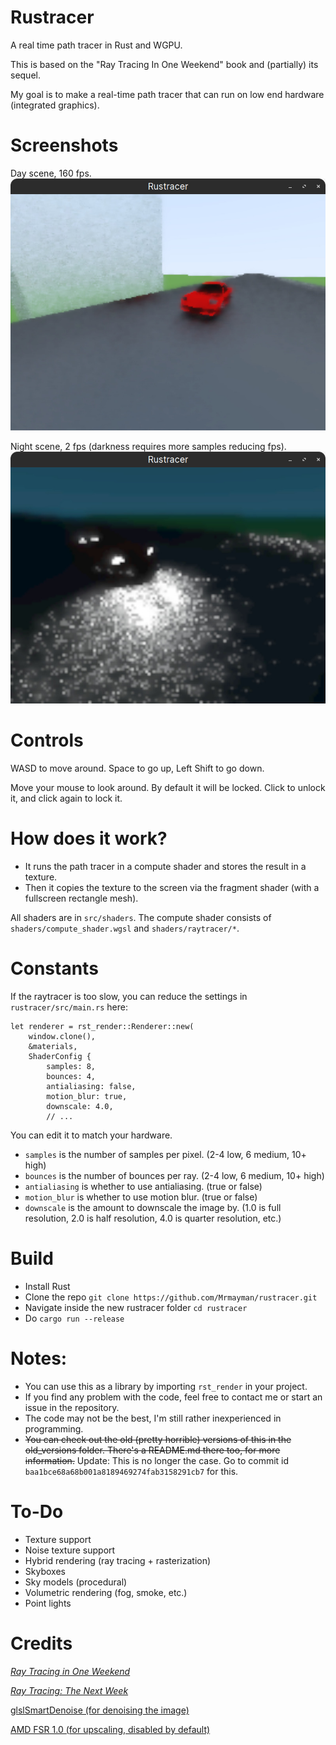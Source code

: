 # Rustracer
A real time path tracer in Rust and WGPU.

This is based on the "Ray Tracing In One Weekend" book and (partially) its sequel.

My goal is to make a real-time path tracer that can run on low end hardware (integrated graphics).

# Screenshots

Day scene, 160 fps.
![Screenshot 1](raytracing1.jpeg)

Night scene, 2 fps (darkness requires more samples reducing fps).
![Screenshot 2](raytracing2.jpeg)

# Controls
WASD to move around. Space to go up, Left Shift to go down.

Move your mouse to look around. By default it will be locked. Click to unlock it, and click again to lock it.

# How does it work?
- It runs the path tracer in a compute shader and stores the result in a texture.
- Then it copies the texture to the screen via the fragment shader (with a fullscreen rectangle mesh).

All shaders are in `src/shaders`. The compute shader consists of `shaders/compute_shader.wgsl` and `shaders/raytracer/*`.

# Constants
If the raytracer is too slow, you can reduce the settings in `rustracer/src/main.rs` here:

```
let renderer = rst_render::Renderer::new(
    window.clone(),
    &materials,
    ShaderConfig {
        samples: 8,
        bounces: 4,
        antialiasing: false,
        motion_blur: true,
        downscale: 4.0,
        // ...
```

You can edit it to match your hardware.

- `samples` is the number of samples per pixel. (2-4 low, 6 medium, 10+ high)
- `bounces` is the number of bounces per ray. (2-4 low, 6 medium, 10+ high)
- `antialiasing` is whether to use antialiasing. (true or false)
- `motion_blur` is whether to use motion blur. (true or false)
- `downscale` is the amount to downscale the image by.
  (1.0 is full resolution, 2.0 is half resolution, 4.0 is quarter resolution, etc.)

# Build
- Install Rust
- Clone the repo `git clone https://github.com/Mrmayman/rustracer.git`
- Navigate inside the new rustracer folder `cd rustracer`
- Do `cargo run --release`

# Notes:
- You can use this as a library by importing `rst_render` in your project.
- If you find any problem with the code, feel free to contact me or start an issue in the repository.
- The code may not be the best, I'm still rather inexperienced in programming.
- ~~You can check out the old (pretty horrible) versions of this in the old_versions folder. There's a README.md there too, for more information.~~
  Update: This is no longer the case. Go to commit id `baa1bce68a68b001a8189469274fab3158291cb7` for this.

# To-Do
- Texture support
- Noise texture support
- Hybrid rendering (ray tracing + rasterization)
- Skyboxes
- Sky models (procedural)
- Volumetric rendering (fog, smoke, etc.)
- Point lights

# Credits
[_Ray Tracing in One Weekend_](https://raytracing.github.io/books/RayTracingInOneWeekend.html)

[_Ray Tracing: The Next Week_](https://raytracing.github.io/books/RayTracingTheNextWeek.html)

[glslSmartDenoise (for denoising the image)](https://github.com/BrutPitt/glslSmartDeNoise/tree/master)

[AMD FSR 1.0 (for upscaling, disabled by default)](https://github.com/GPUOpen-Effects/FidelityFX-FSR)
